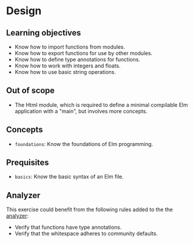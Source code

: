 # Design

## Learning objectives

- Know how to import functions from modules.
- Know how to export functions for use by other modules.
- Know how to define type annotations for functions.
- Know how to work with integers and floats.
- Know how to use basic string operations.

## Out of scope

- The Html module, which is required to define a minimal compilable Elm application with a "main", but involves more concepts.

## Concepts

- `foundations`: Know the foundations of Elm programming.

## Prequisites

- `basics`: Know the basic syntax of an Elm file.

## Analyzer

This exercise could benefit from the following rules added to the the [analyzer][analyzer]:

- Verify that functions have type annotations.
- Verify that the whitespace adheres to community defaults.

[analyzer]: https://github.com/exercism/elm-analyzer
